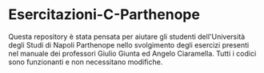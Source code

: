 # Esercitazioni-C-Parthenope
Questa repository è stata pensata per aiutare gli studenti dell'Università degli Studi di Napoli Parthenope nello svolgimento degli esercizi presenti nel manuale
dei professori Giulio Giunta ed Angelo Ciaramella.
Tutti i codici sono funzionanti e non necessitano modifiche.
